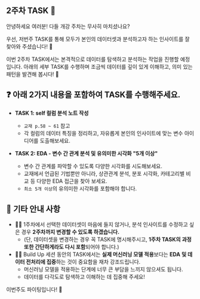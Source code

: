 ## 2주차 TASK 📢

안녕하세요 여러분! 다들 개강 주차는 무사히 마치셨나요?

우선, 저번주 TASK를 통해 모두가 본인의 데이터셋과 분석하고자 하는 인사이트를 잘찾아와 주셨습니다! 🎉

이번 2주차 TASK에서는 본격적으로 데이터를 탐색하고 분석하는 작업을 진행할 예정입니다. 아래의 세부 TASK를 수행하며 조금씩 데이터를 깊이 있게 이해하고, 의미 있는 패턴을 발견해 봅시다! 🧐


## ❓ 아래 2가지 내용을 포함하여 TASK를 수행해주세요.
- **TASK 1: self 컬럼 분석 노트 작성**  
  - ```교재 p.58 ~ 61``` 참고  
  - 각 컬럼의 데이터 특징을 정리하고, 자유롭게 본인의 인사이트에 맞는 변수 아이디어를 도출해보세요.

- **TASK 2: EDA - 변수 간 관계 분석 및 유의미한 시각화 "5개 이상"**  
  - 변수 간 관계를 파악할 수 있도록 다양한 시각화를 시도해보세요.
  - 교재에서 언급된 기법뿐만 아니라, 상관관계 분석, 분포 시각화, 카테고리별 비교 등 다양한 EDA 접근을 찾아 보세요.
  - ```최소 5개 이상```의 유의미한 시각화를 포함해야 합니다.


## 📌 기타 안내 사항
- ☝🏻 1주차에서 선택한 데이터셋이 마음에 들지 않거나, 분석 인사이트를 수정하고 싶은 경우 **2주차까지 변경할 수 있도록 하겠습니다.**
  - (단, 데이터셋을 변경하는 경우 꼭 TASK에 명시해주시고, **1주차 TASK의 과정 또한 간단하게라도 다시 포함**되어야 합니다.)
- ✌🏻 Build Up 세션 동안의 TASK에서는 **실제 머신러닝 모델 적용**보다는 **EDA 및 데이터 전처리에 집중**하는 것이 중요함을 재차 강조드립니다. 
  - 머신러닝 모델을 적용하는 단계에 너무 큰 부담을 느끼지 않으셔도 됩니다.
  - 데이터를 다각도로 탐색하고 이해하는 데 집중해 주세요!

이번주도 파이팅입니다! 🚀

